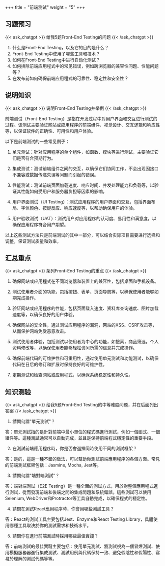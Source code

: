 +++
title = "前端测试"
weight = "5"
+++
## 习题预习
{{< ask_chatgpt >}}
给我5题Front-End Testing的问题
{{< /ask_chatgpt >}}



1. 什么是Front-End Testing，以及它的目的是什么？ 
2. Front-End Testing中使用了哪些工具和技术？ 
3. 如何在Front-End Testing中进行自动化测试？ 
4. 如何排除前端应用程式中的常见错误，例如跨浏览器的兼容性问题、性能问题等？ 
5. 在发布前如何确保前端应用程式的可靠性、稳定性和安全性？   

## 说明知识
{{< ask_chatgpt >}}
说明Front-End Testing并举例
{{< /ask_chatgpt >}}



前端测试（Front-End Testing）是指在开发过程中对用户界面和交互进行测试的过程。该测试主要验证网站或应用程序的前端组件、视觉设计、交互逻辑和响应性等，以保证软件的正确性、可用性和用户体验。

以下是前端测试的一些常见例子：

1. 单元测试：针对应用程序的单个组件，如函数、模块等进行测试，主要验证它们是否符合预期行为。

2. 集成测试：测试前端组件之间的交互，以确保它们协同工作，不会出现因接口不兼容或数据传递失误等问题而引起的错误。

3. 性能测试：测试前端页面加载速度、响应时间、并发处理能力和负载等，以验证其性能如何受用户和服务器负担等因素的影响。

4. 用户界面测试（UI Testing）：测试应用程序的用户界面和交互，包括界面布局、字体颜色、按键反应、响应速度等，以帮助确保用户的体验。

5. 用户验收测试（UAT）：测试用户对应用程序的认可度、易用性和满意度，以确保应用程序符合用户期望。

以上这些测试方法只是前端测试的其中一部分，可以结合实际项目需要进行选择和调整，保证测试质量和效率。   

## 汇总重点
{{< ask_chatgpt >}}
条列Front-End Testing的重点
{{< /ask_chatgpt >}}



1. 确保网站或应用程式在不同浏览器和装置上的兼容性，包括桌面和手机设备。

2. 测试使用者介面的功能，包括按钮、表单、页面导航等，以确保使用者能够如期完成操作。

3. 验证网站或应用程序的性能，包括页面载入速度、资料库查询速度、图片加载速度等，以确保良好的用户体验。

4. 确保网站的安全性，通过测试应用程序的漏洞，网站的XSS、CSRF攻击等，从而保护网站免受恶意攻击。

5. 测试使用者体验，包括测试以使用者为中心的功能，如搜索，商品筛选，个人资料修改等，以确保使用者能够轻松访问所需的信息并完成操作。

6. 确保前端代码的可维护性和可重用性，通过使用单元测试和功能测试，以确保代码在日后的修订和扩展时保持良好的可维护性。

7. 定期测试和检查网站或应用程式，以确保系统稳定性和持久性。   

## 知识测验
{{< ask_chatgpt >}}
给我5题Front-End Testing的中等难度问题，并在后面列出答案
{{< /ask_chatgpt >}}



1. 請問何謂"單元測試"？

答：單元測試指的是針對前端中最小單位的程式碼進行測試，例如一個函式、一個組件等。這種測試通常可以自動完成，並且是保持前端程式穩定性的重要手段。

2. 在測試前端應用程序時，你是否會選擇同時使用不同的測試框架？

答：是的，這是一種不錯的做法，可以幫助你測試前端應用程序的各個方面。常見的前端測試框架包括：Jasmine, Mocha, Jest等。

3. 請問何謂"端對端測試"？

答：端對端測試（E2E Testing）是一種全面的測試方式，用於對整個應用程式進行測試，從而發現前端和後端之間的集成問題和系統錯誤。這些測試可以使用Selenium, WebDriver和Protractor等工具自動完成，以確保程式的穩定性。

4. 請問在測試React應用程序時，你會用哪些測試工具？

答：React的測試工具主要包括Jest、Enzyme和React Testing Library，具體使用哪種工具取決於你的測試需求和技術水平。

5. 請問你在進行前端測試時採用哪些最佳實踐？

答：前端測試的最佳實踐主要包括：使用單元測試、將測試視為一個冒煙測試、使用模擬服務器進行集成測試、測試用例與代碼保持一致、避免假陰性和假陽性、寫易於理解的測試代碼等等。   

